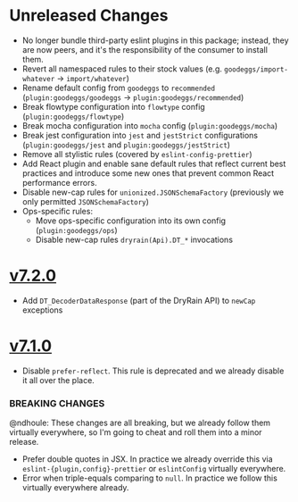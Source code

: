 # Unreleased Changes

- No longer bundle third-party eslint plugins in this package; instead, they are now peers, and it's the responsibility of the consumer to install them.
- Revert all namespaced rules to their stock values (e.g. `goodeggs/import-whatever` -> `import/whatever`)
- Rename default config from `goodeggs` to `recommended` (`plugin:goodeggs/goodeggs` -> `plugin:goodeggs/recommended`)
- Break flowtype configuration into `flowtype` config (`plugin:goodeggs/flowtype`)
- Break mocha configuration into `mocha` config (`plugin:goodeggs/mocha`)
- Break jest configuration into `jest` and `jestStrict` configurations (`plugin:goodeggs/jest` and `plugin:goodeggs/jestStrict`)
- Remove all stylistic rules (covered by `eslint-config-prettier`)
- Add React plugin and enable sane default rules that reflect current best practices and introduce some new ones that prevent common React performance errors.
- Disable new-cap rules for `unionized.JSONSchemaFactory` (previously we only permitted `JSONSchemaFactory`)
- Ops-specific rules:
  - Move ops-specific configuration into its own config (`plugin:goodeggs/ops`)
  - Disable new-cap rules `dryrain(Api).DT_*` invocations

<!-- Put changelog messages that haven't yet been released here! -->

# [v7.2.0](https://github.com/goodeggs/best-practices/compare/v7.1.0...v7.2.0)

- Add `DT_DecoderDataResponse` (part of the DryRain API) to `newCap` exceptions

# [v7.1.0](https://github.com/goodeggs/best-practices/compare/v7.0.0...v7.1.0)

- Disable `prefer-reflect`. This rule is deprecated and we already disable it all over the place.

### BREAKING CHANGES

@ndhoule: These changes are all breaking, but we already follow them virtually everywhere, so I'm going to cheat and roll them into a minor release.

- Prefer double quotes in JSX. In practice we already override this via `eslint-{plugin,config}-prettier` or `eslintConfig` virtually everywhere.
- Error when triple-equals comparing to `null`. In practice we follow this virtually everywhere already.
